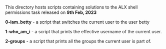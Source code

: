 This directory hosts scripts containing solutions to the ALX shell permissions task released on **9th Feb, 2023**

**0-iam_betty** - a script that switches the current user to the user betty

**1-who_am_i** - a script that prints the effective username of the current user.

**2-groups** - a script that prints all the groups the current user is part of.

